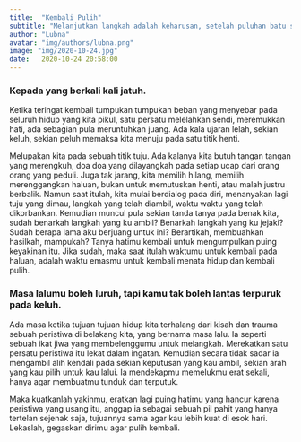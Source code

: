 ```yaml
---
title:  "Kembali Pulih"
subtitle: "Melanjutkan langkah adalah keharusan, setelah puluhan batu sandungan menghadang di hadapan"
author: "Lubna"
avatar: "img/authors/lubna.png"
image: "img/2020-10-24.jpg"
date:   2020-10-24 20:58:00
---
```


### Kepada yang berkali kali jatuh.
Ketika teringat kembali tumpukan tumpukan beban yang menyebar pada seluruh hidup yang kita pikul, satu persatu melelahkan sendi, meremukkan hati, ada sebagian pula meruntuhkan juang. Ada kala ujaran lelah, sekian keluh, sekian peluh memaksa kita menuju pada satu titik henti.

Melupakan kita pada sebuah titik tuju. Ada kalanya kita butuh tangan tangan yang merengkuh, doa doa yang dilayangkah pada setiap ucap dari orang orang yang peduli. Juga tak jarang, kita memilih hilang, memilih merenggangkan haluan, bukan untuk memutuskan henti, atau malah justru berbalik.
Namun saat itulah, kita mulai berdialog pada diri, menanyakan lagi tuju yang dimau, langkah yang telah diambil, waktu waktu yang telah dikorbankan. Kemudian muncul pula sekian tanda tanya pada benak kita, sudah benarkah langkah yang ku ambil?
Benarkah langkah yang ku jejaki? Sudah berapa lama aku berjuang untuk ini? Berartikah, membuahkan hasilkah, mampukah? Tanya hatimu kembali untuk mengumpulkan puing keyakinan itu.
Jika sudah, maka saat itulah waktumu untuk kembali pada haluan, adalah waktu emasmu untuk kembali menata hidup dan kembali pulih.

### Masa lalumu boleh luruh, tapi kamu tak boleh lantas terpuruk pada keluh.
Ada masa ketika tujuan tujuan hidup kita terhalang dari kisah dan trauma sebuah peristiwa di belakang kita, yang bernama masa lalu. Ia seperti sebuah ikat jiwa yang membelenggumu untuk melangkah. Merekatkan satu persatu peristiwa itu lekat dalam ingatan.
Kemudian secara tidak sadar ia mengambil alih kendali pada sekian keputusan yang kau ambil, sekian arah yang kau pilih untuk kau lalui. Ia mendekapmu memelukmu erat sekali, hanya agar membuatmu tunduk dan terputuk.

Maka kuatkanlah yakinmu, eratkan lagi puing hatimu yang hancur karena peristiwa yang usang itu, anggap ia sebagai sebuah pil pahit yang hanya tertelan sejenak saja, tujuannya sama agar kau lebih kuat di esok hari.
Lekaslah, gegaskan dirimu agar pulih kembali.
